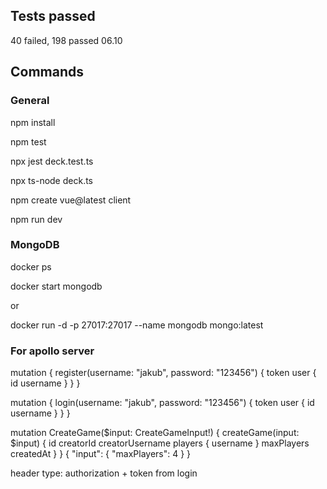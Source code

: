 ## Tests passed

40 failed, 198 passed 06.10

## Commands

### General
  npm install

  npm test

  npx jest deck.test.ts

  npx ts-node deck.ts

  npm create vue@latest client

  npm run dev

### MongoDB
  docker ps

  docker start mongodb

or 

  docker run -d -p 27017:27017 --name mongodb mongo:latest

### For apollo server
  mutation {
  register(username: "jakub", password: "123456") {
    token
    user {
      id
      username
      }
    }
  }

  mutation {
  login(username: "jakub", password: "123456") {
    token
    user {
      id
      username
    }
  }
}

mutation CreateGame($input: CreateGameInput!) {
  createGame(input: $input) {
    id
    creatorId
    creatorUsername
    players {
      username
    }
    maxPlayers
    createdAt
  }
}
{
  "input": {
    "maxPlayers": 4
  }
}

header type: authorization + token from login